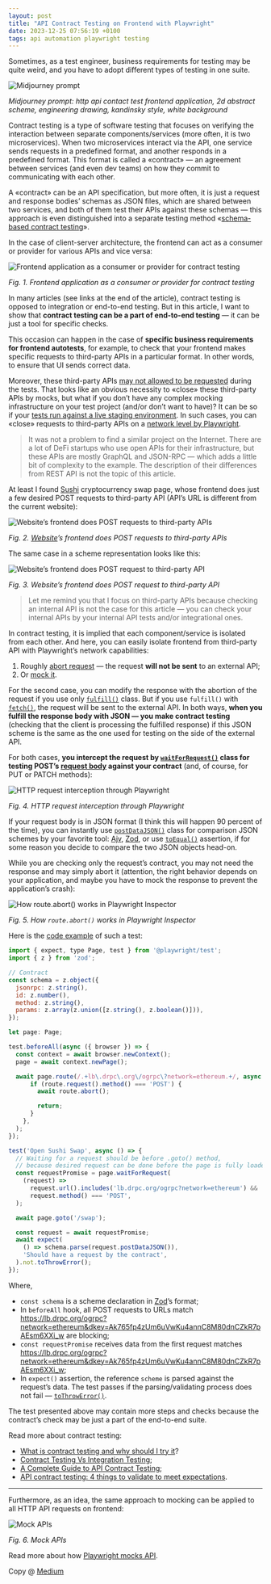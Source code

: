 ```yaml
---
layout: post
title: "API Contract Testing on Frontend with Playwright"
date: 2023-12-25 07:56:19 +0100
tags: api automation playwright testing
---
```


Sometimes, as a test engineer, business requirements for testing may be quite weird, and you have to adopt different types of testing in one suite.

![Midjourney prompt](/assets/2023-12-25/00-cover.jpg)

_Midjourney prompt: http api contact test frontend application, 2d abstract scheme, engineering drawing, kandinsky style, white background_

Contract testing is a type of software testing that focuses on verifying the interaction between separate components/services (more often, it is two microservices). When two microservices interact via the API, one service sends requests in a predefined format, and another responds in a predefined format. This format is called a «contract» — an agreement between services (and even dev teams) on how they commit to communicating with each other.

A «contract» can be an API specification, but more often, it is just a request and response bodies’ schemas as JSON files, which are shared between two services, and both of them test their APIs against these schemas — this approach is even distinguished into a separate testing method «[schema-based contract testing](https://pactflow.io/blog/contract-testing-using-json-schemas-and-open-api-part-1/)».

In the case of client-server architecture, the frontend can act as a consumer or provider for various APIs and vice versa:

![Frontend application as a consumer or provider for contract testing](/assets/2023-12-25/01-contract-provider-consumer.png)

_Fig. 1. Frontend application as a consumer or provider for contract testing_

In many articles (see links at the end of the article), contract testing is opposed to integration or end-to-end testing. But in this article, I want to show that **contract testing can be a part of end-to-end testing** — it can be just a tool for specific checks.

This occasion can happen in the case of **specific business requirements for frontend autotests**, for example, to check that your frontend makes specific requests to third-party APIs in a particular format. In other words, to ensure that UI sends correct data.

Moreover, these third-party APIs [may not allowed to be requested](https://medium.com/@adequatica/layers-of-defense-against-data-modification-d73e9e93bdf7) during the tests. That looks like an obvious necessity to «close» these third-party APIs by mocks, but what if you don’t have any complex mocking infrastructure on your test project (and/or don’t want to have)? It can be so if your [tests run against a live staging environment](https://adequatica.github.io/2023/12/04/pros-and-cons-of-the-ways-of-end-to-end-automated-testing-in-ci.html). In such cases, you can «close» requests to third-party APIs on a [network level by Playwright](https://playwright.dev/docs/network).

> It was not a problem to find a similar project on the Internet. There are a lot of DeFi startups who use open APIs for their infrastructure, but these APIs are mostly GraphQL and JSON-RPC — which adds a little bit of complexity to the example. The description of their differences from REST API is not the topic of this article.

At least I found [Sushi](https://www.sushi.com/swap) cryptocurrency swap page, whose frontend does just a few desired POST requests to third-party API (API’s URL is different from the current website):

![Website’s frontend does POST requests to third-party APIs](/assets/2023-12-25/02-sushi-swap.png)

_Fig. 2. [Website](https://www.sushi.com/swap)’s frontend does POST requests to third-party APIs_

The same case in a scheme representation looks like this:

![Website’s frontend does POST request to third-party API](/assets/2023-12-25/03-contract-third-party.png)

_Fig. 3. Website’s frontend does POST request to third-party API_

> Let me remind you that I focus on third-party APIs because checking an internal API is not the case for this article — you can check your internal APIs by your internal API tests and/or integrational ones.

In contract testing, it is implied that each component/service is isolated from each other. And here, you can easily isolate frontend from third-party API with Playwright’s network capabilities:

1. Roughly [abort request](https://playwright.dev/docs/network#abort-requests) — the request **will not be sent** to an external API;
2. Or [mock it](https://playwright.dev/docs/mock#mock-api-requests).

For the second case, you can modify the response with the abortion of the request if you use only [`fulfill()`](https://playwright.dev/docs/api/class-route#route-fulfill) class. But if you use `fulfill()` with [`fetch()`](https://playwright.dev/docs/api/class-route#route-fetch), the request will be sent to the external API. In both ways, **when you fulfill the response body with JSON — you make contract testing** (checking that the client is processing the fulfilled response) if this JSON scheme is the same as the one used for testing on the side of the external API.

For both cases, **you intercept the request by [`waitForRequest()`](https://playwright.dev/docs/api/class-page#page-wait-for-request) class for testing POST’s [request body](https://playwright.dev/docs/api/class-request#request-post-data) against your contract** (and, of course, for PUT or PATCH methods):

![HTTP request interception through Playwright](/assets/2023-12-25/04-http-request-interception-through-playwright.png)

_Fig. 4. HTTP request interception through Playwright_

If your request body is in JSON format (I think this will happen 90 percent of the time), you can instantly use [`postDataJSON()`](https://playwright.dev/docs/api/class-request#request-post-data-json) class for comparison JSON schemes by your favorite tool: [Ajv](https://ajv.js.org/json-schema.html), [Zod](https://zod.dev/), or use [`toEqual()`](https://playwright.dev/docs/api/class-genericassertions#generic-assertions-to-equal) assertion, if for some reason you decide to compare the two JSON objects head-on.

While you are checking only the request’s contract, you may not need the response and may simply abort it (attention, the right behavior depends on your application, and maybe you have to mock the response to prevent the application’s crash):

![How route.abort() works in Playwright Inspector](/assets/2023-12-25/05-sushi-swap-abort.png)

_Fig. 5. How `route.abort()` works in Playwright Inspector_

Here is the [code example](https://github.com/adequatica/ui-testing/blob/main/tests/sushi-swap-contract-testing.spec.ts) of such a test:

```javascript
import { expect, type Page, test } from '@playwright/test';
import { z } from 'zod';

// Contract
const schema = z.object({
  jsonrpc: z.string(),
  id: z.number(),
  method: z.string(),
  params: z.array(z.union([z.string(), z.boolean()])),
});

let page: Page;

test.beforeAll(async ({ browser }) => {
  const context = await browser.newContext();
  page = await context.newPage();

  await page.route(/.+lb\.drpc\.org\/ogrpc\?network=ethereum.+/, async (route) => {
      if (route.request().method() === 'POST') {
        await route.abort();

        return;
      }
    },
  );
});

test('Open Sushi Swap', async () => {
  // Waiting for a request should be before .goto() method,
  // because desired request can be done before the page is fully loaded.
  const requestPromise = page.waitForRequest(
    (request) =>
      request.url().includes('lb.drpc.org/ogrpc?network=ethereum') &&
      request.method() === 'POST',
  );

  await page.goto('/swap');

  const request = await requestPromise;
  await expect(
    () => schema.parse(request.postDataJSON()),
    'Should have a request by the contract',
  ).not.toThrowError();
});
```

Where,

- `const schema` is a scheme declaration in [Zod](https://zod.dev/)’s format;
- In `beforeAll` hook, all POST requests to URLs match https://lb.drpc.org/ogrpc?network=ethereum&dkey=Ak765fp4zUm6uVwKu4annC8M80dnCZkR7pAEsm6XXi_w are blocking;
- `const requestPromise` receives data from the first request matches https://lb.drpc.org/ogrpc?network=ethereum&dkey=Ak765fp4zUm6uVwKu4annC8M80dnCZkR7pAEsm6XXi_w;
- In `expect()` assertion, the reference `scheme` is parsed against the request’s data. The test passes if the parsing/validating process does not fail — [`toThrowError()`](https://jestjs.io/docs/expect#tothrowerror).

The test presented above may contain more steps and checks because the contract’s check may be just a part of the end-to-end suite.

Read more about contract testing:

- [What is contract testing and why should I try it](https://pactflow.io/blog/what-is-contract-testing/)?
- [Contract Testing Vs Integration Testing](https://pactflow.io/blog/contract-testing-vs-integration-testing/);
- [A Complete Guide to API Contract Testing](https://testsigma.com/blog/api-contract-testing/);
- [API contract testing: 4 things to validate to meet expectations](https://blog.postman.com/api-contract-testing-4-things-to-validate/).

---

Furthermore, as an idea, the same approach to mocking can be applied to all HTTP API requests on frontend:

![Mock APIs](/assets/2023-12-25/06-contract-mock-apis.png)

_Fig. 6. Mock APIs_

Read more about how [Playwright mocks API](https://playwright.dev/docs/mock).

Copy @ [Medium](https://adequatica.medium.com/api-contract-testing-on-frontend-with-playwright-4509b74b3008)
